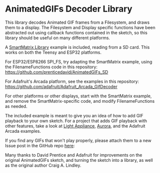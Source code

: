 AnimatedGIFs Decoder Library
============================
This library decodes Animated GIF frames from a Filesystem, and draws them to a display.  The Filesystem and Display specific functions have been abstracted out using callback functions contained in the sketch, so this library should be useful on many different platforms.

A [SmartMatrix Library](http://docs.pixelmatix.com/SmartMatrix/index.html) example is included, reading from a SD card.  This works on both the Teensy and ESP32 platforms.

For ESP32/ESP8266 SPI_FS, try adapting the SmartMatrix example, using the FilenameFunctions code in this repository: https://github.com/prenticedavid/AnimatedGIFs_SD

For Adafruit's Arcada platform, see the examples in this repository: https://github.com/adafruit/Adafruit_Arcada_GifDecoder

For other platforms or other displays, start with the SmartMatrix example, and remove the SmartMatrix-specific code, and modify FilenameFunctions as needed.

The included example is meant to give you an idea of how to add GIF playback to your own sketch.  For a project that adds GIF playback with other features, take a look at [Light Appliance](https://github.com/CraigLindley/LightAppliance), [Aurora](https://github.com/pixelmatix/aurora), and the Adafruit Arcada examples.

If you find any GIFs that won't play properly, please attach them to a new
Issue post in the GitHub repo [here](https://github.com/pixelmatix/AnimatedGIFs/issues):

Many thanks to David Prentice and Adafruit for improvements on the original AnimatedGIFs sketch, and turning the sketch into a library, as well as the original author Craig A. Lindley.
